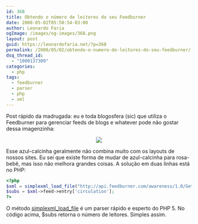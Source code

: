```yaml
---
id: 368
title: Obtendo o número de leitores do seu Feedburner
date: 2008-05-02T05:50:54-03:00
author: Leonardo Faria
ogImage: /images/og-images/368.png
layout: post
guid: https://leonardofaria.net/?p=368
permalink: /2008/05/02/obtendo-o-numero-de-leitores-do-seu-feedburner/
dsq_thread_id:
  - "1000137309"
categories:
  - php
tags:
  - feedburner
  - parser
  - php
  - xml
---
```

Post rápido da madrugada: eu e toda blogosfera (sic) que utiliza o Feedburner para gerenciar feeds de blogs e whatever pode não gostar dessa imagenzinha:

<center>
  <img src="https://feeds.feedburner.com/~fc/leonardofaria" />
</center>

Esse azul-calcinha geralmente não combina muito com os layouts de nossos sites. Eu sei que existe forma de mudar de azul-calcinha para rosa-bebê, mas isso não melhora grandes coisas. A solução em duas linhas está no PHP:

```php
<?php
$xml = simplexml_load_file("http://api.feedburner.com/awareness/1.0/GetFeedData?uri=SEUFEED");
$subs = $xml->feed->entry['circulation'];
?>
```

O método [simplexml\_load\_file](http://br2.php.net/simplexml_load_file) é um parser rápido e esperto do PHP 5. No código acima, $subs retorna o número de leitores. Simples assim.
